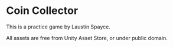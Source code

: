 # Coin Collector

This is a practice game by Laustin Spayce.

All assets are free from Unity Asset Store, or under public domain.
